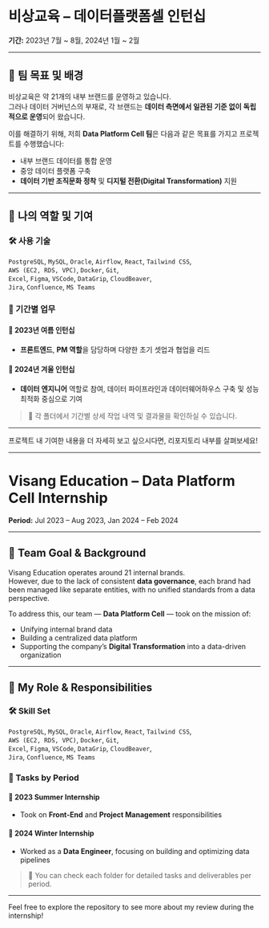 # 비상교육 – 데이터플랫폼셀 인턴십  
**기간:** 2023년 7월 ~ 8월, 2024년 1월 ~ 2월  

---

## 🧩 팀 목표 및 배경

비상교육은 약 21개의 내부 브랜드를 운영하고 있습니다.  
그러나 데이터 거버넌스의 부재로, 각 브랜드는 **데이터 측면에서 일관된 기준 없이 독립적으로 운영**되어 왔습니다.

이를 해결하기 위해, 저희 **Data Platform Cell 팀**은 다음과 같은 목표를 가지고 프로젝트를 수행했습니다:
- 내부 브랜드 데이터를 통합 운영
- 중앙 데이터 플랫폼 구축
- **데이터 기반 조직문화 정착** 및 **디지털 전환(Digital Transformation)** 지원

---

## 💼 나의 역할 및 기여

### 🛠 사용 기술  
`PostgreSQL`, `MySQL`, `Oracle`, `Airflow`, `React`, `Tailwind CSS`,  
`AWS (EC2, RDS, VPC)`, `Docker`, `Git`,  
`Excel`, `Figma`, `VSCode`, `DataGrip`, `CloudBeaver`,  
`Jira`, `Confluence`, `MS Teams`

### 📌 기간별 업무

#### 🔹 2023년 여름 인턴십
- **프론트엔드**, **PM 역할**을 담당하며 다양한 초기 셋업과 협업을 리드

#### 🔹 2024년 겨울 인턴십
- **데이터 엔지니어** 역할로 참여, 데이터 파이프라인과 데이터웨어하우스 구축 및 성능 최적화 중심으로 기여

> 📁 각 폴더에서 기간별 상세 작업 내역 및 결과물을 확인하실 수 있습니다.

---

프로젝트 내 기여한 내용을 더 자세히 보고 싶으시다면, 리포지토리 내부를 살펴보세요!

---

# Visang Education – Data Platform Cell Internship

**Period:** Jul 2023 – Aug 2023, Jan 2024 – Feb 2024  

---

## 🧩 Team Goal & Background

Visang Education operates around 21 internal brands.  
However, due to the lack of consistent **data governance**, each brand had been managed like separate entities, with no unified standards from a data perspective.

To address this, our team — **Data Platform Cell** — took on the mission of:
- Unifying internal brand data
- Building a centralized data platform
- Supporting the company’s **Digital Transformation** into a data-driven organization

---

## 💼 My Role & Responsibilities

### 🛠 Skill Set  
`PostgreSQL`, `MySQL`, `Oracle`, `Airflow`, `React`, `Tailwind CSS`,  
`AWS (EC2, RDS, VPC)`, `Docker`, `Git`,  
`Excel`, `Figma`, `VSCode`, `DataGrip`, `CloudBeaver`,  
`Jira`, `Confluence`, `MS Teams`

### 📌 Tasks by Period

#### 🔹 2023 Summer Internship
- Took on **Front-End** and **Project Management** responsibilities

#### 🔹 2024 Winter Internship
- Worked as a **Data Engineer**, focusing on building and optimizing data pipelines

> 📁 You can check each folder for detailed tasks and deliverables per period.
---

Feel free to explore the repository to see more about my review during the internship!
